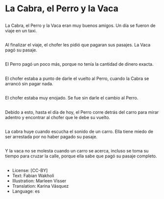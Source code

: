 # La Cabra, el Perro y la Vaca

##
La Cabra, el Perro y la Vaca eran muy buenos amigos. Un día se fueron de viaje en un taxi.

##
Al finalizar el viaje, el chofer les pidió que pagaran sus pasajes. La Vaca pagó su pasaje.

##
El Perro pagó un poco más, porque no tenía la cantidad de dinero exacta.

##
El chofer estaba a punto de darle el vuelto al Perro, cuando la Cabra se arrancó sin pagar nada.

##
El chofer estaba muy enojado. Se fue sin darle el cambio al Perro.

##
Debido a esto, hasta el día de hoy, el Perro corre detrás del carro para mirar adentro y encontrar al chofer que le debe su vuelto.

##
La cabra huye cuando escucha el sonido de un carro. Ella tiene miedo de ser arrestada por no haber pagado su pasaje.

##
Y la vaca no se molesta cuando un carro se acerca, incluso se toma su tiempo para cruzar la calle, porque ella sabe que pagó su pasaje completo.

##
* License: [CC-BY]
* Text: Fabian Wakholi
* Illustration: Marleen Visser
* Translation: Karina Vásquez
* Language: es
